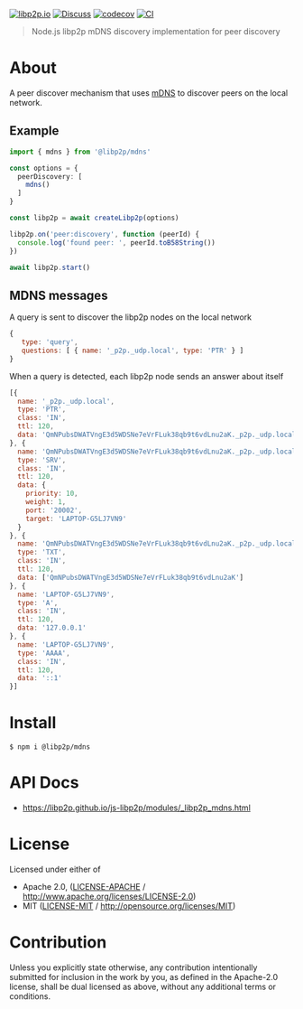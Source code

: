 [![libp2p.io](https://img.shields.io/badge/project-libp2p-yellow.svg?style=flat-square)](http://libp2p.io/)
[![Discuss](https://img.shields.io/discourse/https/discuss.libp2p.io/posts.svg?style=flat-square)](https://discuss.libp2p.io)
[![codecov](https://img.shields.io/codecov/c/github/libp2p/js-libp2p.svg?style=flat-square)](https://codecov.io/gh/libp2p/js-libp2p)
[![CI](https://img.shields.io/github/actions/workflow/status/libp2p/js-libp2p/main.yml?branch=main\&style=flat-square)](https://github.com/libp2p/js-libp2p/actions/workflows/main.yml?query=branch%3Amain)

> Node.js libp2p mDNS discovery implementation for peer discovery

# About

A peer discover mechanism that uses [mDNS](https://datatracker.ietf.org/doc/html/rfc6762) to discover peers on the local network.

## Example

```TypeScript
import { mdns } from '@libp2p/mdns'

const options = {
  peerDiscovery: [
    mdns()
  ]
}

const libp2p = await createLibp2p(options)

libp2p.on('peer:discovery', function (peerId) {
  console.log('found peer: ', peerId.toB58String())
})

await libp2p.start()
```

## MDNS messages

A query is sent to discover the libp2p nodes on the local network

```js
{
   type: 'query',
   questions: [ { name: '_p2p._udp.local', type: 'PTR' } ]
}
```

When a query is detected, each libp2p node sends an answer about itself

```js
[{
  name: '_p2p._udp.local',
  type: 'PTR',
  class: 'IN',
  ttl: 120,
  data: 'QmNPubsDWATVngE3d5WDSNe7eVrFLuk38qb9t6vdLnu2aK._p2p._udp.local'
}, {
  name: 'QmNPubsDWATVngE3d5WDSNe7eVrFLuk38qb9t6vdLnu2aK._p2p._udp.local',
  type: 'SRV',
  class: 'IN',
  ttl: 120,
  data: {
    priority: 10,
    weight: 1,
    port: '20002',
    target: 'LAPTOP-G5LJ7VN9'
  }
}, {
  name: 'QmNPubsDWATVngE3d5WDSNe7eVrFLuk38qb9t6vdLnu2aK._p2p._udp.local',
  type: 'TXT',
  class: 'IN',
  ttl: 120,
  data: ['QmNPubsDWATVngE3d5WDSNe7eVrFLuk38qb9t6vdLnu2aK']
}, {
  name: 'LAPTOP-G5LJ7VN9',
  type: 'A',
  class: 'IN',
  ttl: 120,
  data: '127.0.0.1'
}, {
  name: 'LAPTOP-G5LJ7VN9',
  type: 'AAAA',
  class: 'IN',
  ttl: 120,
  data: '::1'
}]
```

# Install

```console
$ npm i @libp2p/mdns
```

# API Docs

- <https://libp2p.github.io/js-libp2p/modules/_libp2p_mdns.html>

# License

Licensed under either of

- Apache 2.0, ([LICENSE-APACHE](LICENSE-APACHE) / <http://www.apache.org/licenses/LICENSE-2.0>)
- MIT ([LICENSE-MIT](LICENSE-MIT) / <http://opensource.org/licenses/MIT>)

# Contribution

Unless you explicitly state otherwise, any contribution intentionally submitted for inclusion in the work by you, as defined in the Apache-2.0 license, shall be dual licensed as above, without any additional terms or conditions.

